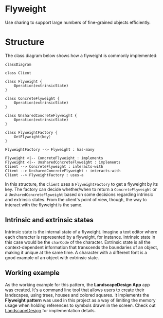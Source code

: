 # Flyweight

Use sharing to support large numbers of fine-grained objects efficiently.

# Structure

The class diagram below shows how a flyweight is commonly implemented:

```mermaid
classDiagram

class Client

class Flyweight {
    Operation(extrinsicState)
}

class ConcreteFlyweight {
    Operation(extrinsicState)
}

class UnsharedConcreteFlyweight {
    Operation(extrinsicState)
}

class FlyweightFactory {
    GetFlyweight(key)
}

FlyweightFactory --> Flyweight : has-many

Flyweight <|-- ConcreteFlyweight : implements
Flyweight <|-- UnsharedConcreteFlyweight : implements
Client --> ConcreteFlyweight : interacts-with
Client --> UnsharedConcreteFlyweight : interacts-with
Client --> FlyweightFactory : uses-a
```

In this structure, the `Client` uses a `FlyweightFactory` to get a flyweight by its key. The factory can decide whether/when to return a `ConcreteFlyweight` or a `UnsharedConcreteFlyweight` based on some decisions regarding intrinsic and extrinsic states. From the client's point of view, though, the way to interact with the flyweight is the same.

## Intrinsic and extrinsic states

Intrinsic state is the internal state of a flyweight. Imagine a text editor where each character is represented by a flyweight, for instance. Intrinsic state in this case would be the `charCode` of the character. Extrinsic state is all the context-dependent information that transcends the boundaries of an object, making it unique at the same time. A character with a different font is a good example of an object with extrinsic state.

## Working example

As the working example for this pattern, the **LandscapeDesign App** app was created. It's a command line tool that allows users to create their landscapes, using trees, houses and colored squares. It implements the **Flyweight pattern** was used in this project as a way of limiting the memory usage when holding references to symbols drawn in the screen. Check out [LandscapeDesign](./LandscapeDesign/) for implementation details.
